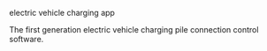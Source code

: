 
electric vehicle charging app

The first generation electric vehicle charging pile connection control software.
